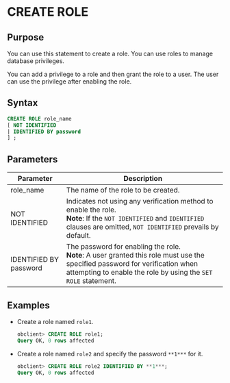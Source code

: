 # CREATE ROLE

## Purpose

You can use this statement to create a role. You can use roles to manage database privileges.

You can add a privilege to a role and then grant the role to a user. The user can use the privilege after enabling the role.

## Syntax

```sql
CREATE ROLE role_name
[ NOT IDENTIFIED
| IDENTIFIED BY password
] ;
```

## Parameters

| Parameter | Description |
|------------------------|---------------------------------------------------------------------------------------------------------------------------------|
| role_name | The name of the role to be created.  |
| NOT IDENTIFIED | Indicates not using any verification method to enable the role.<br>  **Note**: If the `NOT IDENTIFIED` and `IDENTIFIED` clauses are omitted, `NOT IDENTIFIED` prevails by default.  |
| IDENTIFIED BY password | The password for enabling the role.<br>  **Note**: A user granted this role must use the specified password for verification when attempting to enable the role by using the `SET ROLE` statement.  |

## Examples

* Create a role named `role1`.

   ```sql
   obclient> CREATE ROLE role1;
   Query OK, 0 rows affected
   ```

* Create a role named `role2` and specify the password `**1***` for it.

   ```sql
   obclient> CREATE ROLE role2 IDENTIFIED BY **1***;
   Query OK, 0 rows affected
   ```
